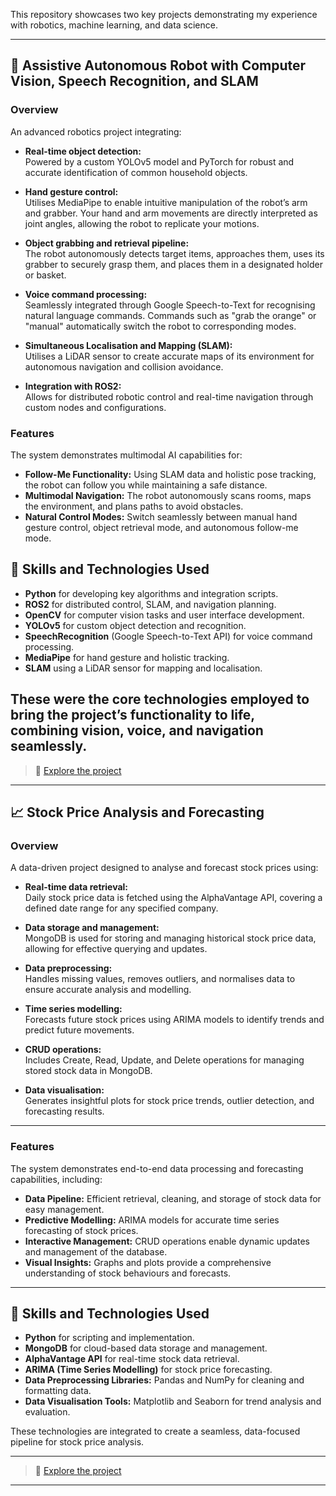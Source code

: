 This repository showcases two key projects demonstrating my experience with robotics, machine learning, and data science.

---
## 🤖 Assistive Autonomous Robot with Computer Vision, Speech Recognition, and SLAM

### Overview
An advanced robotics project integrating:

- **Real-time object detection:**  
  Powered by a custom YOLOv5 model and PyTorch for robust and accurate identification of common household objects.
  
- **Hand gesture control:**  
  Utilises MediaPipe to enable intuitive manipulation of the robot’s arm and grabber. Your hand and arm movements are directly interpreted as joint angles, allowing the robot to replicate your motions.

- **Object grabbing and retrieval pipeline:**  
  The robot autonomously detects target items, approaches them, uses its grabber to securely grasp them, and places them in a designated holder or basket.

- **Voice command processing:**  
  Seamlessly integrated through Google Speech-to-Text for recognising natural language commands. Commands such as "grab the orange" or "manual" automatically switch the robot to corresponding modes.

- **Simultaneous Localisation and Mapping (SLAM):**  
  Utilises a LiDAR sensor to create accurate maps of its environment for autonomous navigation and collision avoidance.

- **Integration with ROS2:**  
  Allows for distributed robotic control and real-time navigation through custom nodes and configurations.

### Features
The system demonstrates multimodal AI capabilities for:
- **Follow-Me Functionality:** Using SLAM data and holistic pose tracking, the robot can follow you while maintaining a safe distance.
- **Multimodal Navigation:** The robot autonomously scans rooms, maps the environment, and plans paths to avoid obstacles.
- **Natural Control Modes:** Switch seamlessly between manual hand gesture control, object retrieval mode, and autonomous follow-me mode.


## 🔧 Skills and Technologies Used

- **Python** for developing key algorithms and integration scripts.
- **ROS2** for distributed control, SLAM, and navigation planning.
- **OpenCV** for computer vision tasks and user interface development.
- **YOLOv5** for custom object detection and recognition.
- **SpeechRecognition** (Google Speech-to-Text API) for voice command processing.
- **MediaPipe** for hand gesture and holistic tracking.
- **SLAM** using a LiDAR sensor for mapping and localisation.



These were the core technologies employed to bring the project’s functionality to life, combining vision, voice, and navigation seamlessly.
---

> 📂 [Explore the project](./Assistive-Autonomous-Robot-With-Computer-Vision-Speech-Recognition-and-SLAM)
---

## 📈 Stock Price Analysis and Forecasting

### Overview
A data-driven project designed to analyse and forecast stock prices using:

- **Real-time data retrieval:**  
  Daily stock price data is fetched using the AlphaVantage API, covering a defined date range for any specified company.

- **Data storage and management:**  
  MongoDB is used for storing and managing historical stock price data, allowing for effective querying and updates.

- **Data preprocessing:**  
  Handles missing values, removes outliers, and normalises data to ensure accurate analysis and modelling.

- **Time series modelling:**  
  Forecasts future stock prices using ARIMA models to identify trends and predict future movements.

- **CRUD operations:**  
  Includes Create, Read, Update, and Delete operations for managing stored stock data in MongoDB.

- **Data visualisation:**  
  Generates insightful plots for stock price trends, outlier detection, and forecasting results.

---

### Features
The system demonstrates end-to-end data processing and forecasting capabilities, including:

- **Data Pipeline:** Efficient retrieval, cleaning, and storage of stock data for easy management.  
- **Predictive Modelling:** ARIMA models for accurate time series forecasting of stock prices.  
- **Interactive Management:** CRUD operations enable dynamic updates and management of the database.  
- **Visual Insights:** Graphs and plots provide a comprehensive understanding of stock behaviours and forecasts.  

---

## 🔧 Skills and Technologies Used

- **Python** for scripting and implementation.  
- **MongoDB** for cloud-based data storage and management.  
- **AlphaVantage API** for real-time stock data retrieval.  
- **ARIMA (Time Series Modelling)** for stock price forecasting.  
- **Data Preprocessing Libraries:** Pandas and NumPy for cleaning and formatting data.  
- **Data Visualisation Tools:** Matplotlib and Seaborn for trend analysis and evaluation.

These technologies are integrated to create a seamless, data-focused pipeline for stock price analysis.

---
> 📂 [Explore the project](./Stock-Trend_Forecasting)

---
